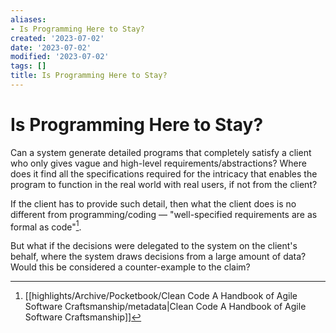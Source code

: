 ```yaml
---
aliases:
- Is Programming Here to Stay?
created: '2023-07-02'
date: '2023-07-02'
modified: '2023-07-02'
tags: []
title: Is Programming Here to Stay?
---
```


# Is Programming Here to Stay?

Can a system generate detailed programs that completely satisfy a client who only gives vague and high-level requirements/abstractions? Where does it find all the specifications required for the intricacy that enables the program to function in the real world with real users, if not from the client?

If the client has to provide such detail, then what the client does is no different from programming/coding — "well-specified requirements are as formal as code"[^1].

But what if the decisions were delegated to the system on the client's behalf, where the system draws decisions from a large amount of data? Would this be considered a counter-example to the claim?

[^1]: [[highlights/Archive/Pocketbook/Clean Code A Handbook of Agile Software Craftsmanship/metadata|Clean Code A Handbook of Agile Software Craftsmanship]]